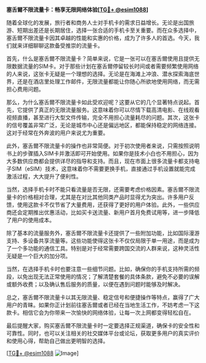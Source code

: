 **塞舌爾不限流量卡：畅享无限网络体验[[TG💪+ @esim1088](https://t.me/s/esim1088)]**

随着全球化的发展，旅行者和商务人士对手机卡的需求日益增长。无论是出国旅游、短期出差还是长期居住，选择一张合适的手机卡至关重要。而在众多选择中，塞舌爾不限流量卡因其卓越的性能和实惠的价格，成为了许多人的首选。今天，我们就来详细聊聊这款备受推崇的流量卡。

首先，什么是塞舌爾不限流量卡？简单来说，它是一张可以在塞舌爾使用且提供无限数据流量的SIM卡。对于那些计划在塞舌爾停留较长时间或者需要频繁使用网络的人来说，这张卡无疑是一个理想的选择。无论是在海滩上冲浪、潜水探索海底世界，还是在酒店里处理工作邮件，无限流量都能让你随心所欲地使用网络，而无需担心费用问题。

那么，为什么塞舌爾不限流量卡如此受欢迎呢？这要从它的几个显著特点说起。首先，它提供了真正的无限流量服务。这意味着你可以尽情下载高清电影、在线观看视频直播，甚至进行大型文件传输，完全不用担心流量耗尽的问题。其次，这张卡的信号覆盖非常广泛，无论是城市中心还是偏远地区，都能保持稳定的网络连接。这对于经常在外奔波的用户来说尤为重要。

此外，塞舌爾不限流量卡的操作也非常简便。对于初次使用者来说，只需按照说明书上的步骤插入SIM卡并激活即可开始使用。如果你是技术小白也不用担心，因为大多数供应商都会提供详尽的指导和支持。而且，现在市面上很多流量卡都支持电子SIM（eSIM）技术，这意味着你不需要更换手机，直接通过手机设置就能完成激活过程，大大提升了便利性。

当然，选择手机卡时不能只看流量是否无限，还需要考虑价格因素。塞舌爾不限流量卡的价格相对合理，尤其是在对比其他同类产品时显得尤为突出。许多用户反馈，使用这款卡不仅节省了大量费用，还获得了更好的用户体验。此外，一些供应商还会定期推出优惠活动，比如买卡送流量、新用户首月免费试用等，进一步降低了用户的使用成本。

除了基本的流量服务外，塞舌爾不限流量卡还提供了一些附加功能，比如国际漫游支持、多设备共享流量等。这些功能使得这张卡不仅仅局限于单一用途，而是成为了一个多功能的通信工具。特别是对于经常需要跨国交流的人群来说，这种灵活性无疑是一个巨大的加分项。

当然，在选择手机卡时也要注意一些细节问题。比如，确保你的手机支持所需的频段，以免出现无法正常使用的情况；了解清楚套餐的具体条款，避免不必要的误解或额外收费；以及确认售后服务的质量，以便在遇到问题时能够及时解决。

总之，塞舌爾不限流量卡以其无限流量、稳定信号和便捷操作等特点，赢得了广大用户的青睐。如果你正计划前往塞舌爾或者已经在当地生活工作，不妨考虑一下这款卡。相信它会为你带来一次愉快的网络体验，让每一次上网都变得轻松自在。

最后提醒大家，购买塞舌爾不限流量卡时一定要选择正规渠道，确保卡的安全性和可靠性。同时，也可以关注相关的社交媒体平台或论坛，获取更多用户的真实评价和使用心得，帮助自己做出更明智的选择。

[[TG💪+ @esim1088](https://t.me/s/esim1088) ![Image](https://i.postimg.cc/4NQfJmqS/Snipaste-2025-05-13-00-14-12.png)]